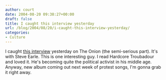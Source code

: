 ```yaml
---
author: court
date: 2004-08-20 09:38:27+00:00
draft: false
title: I caught this interview yesterday
url: /blog/2004/08/20/i-caught-this-interview-yesterday/
categories:
- Culture
---
```


I caught [this interview](http://www.theonionavclub.com/feature/index.php?issue=4033) yesterday on The Onion (the semi-serious part). It's with Steve Earle. This is one interesting guy.  I read Hardcore Troubadour and loved it.  He's becoming quite the political activist in his middle age.  Anyway, new album coming out next week of protest songs, I'm gonna grab it right away.
